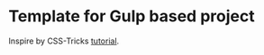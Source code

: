 # Template for Gulp based project

Inspire by CSS-Tricks [tutorial](https://css-tricks.com/gulp-for-beginners/).
